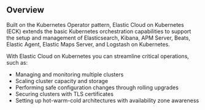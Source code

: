 ## Overview

Built on the Kubernetes Operator pattern, Elastic Cloud on Kubernetes (ECK) extends the basic Kubernetes orchestration capabilities to support the setup and management of Elasticsearch, Kibana, APM Server, Beats, Elastic Agent, Elastic Maps Server, and Logstash on Kubernetes.

With Elastic Cloud on Kubernetes you can streamline critical operations, such as:

* Managing and monitoring multiple clusters
* Scaling cluster capacity and storage
* Performing safe configuration changes through rolling upgrades
* Securing clusters with TLS certificates
* Setting up hot-warm-cold architectures with availability zone awareness


